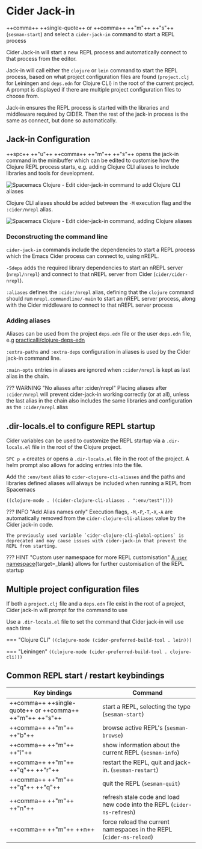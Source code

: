 # Cider Jack-in

++comma++ ++single-quote++ or ++comma++ ++"m"++ ++"s"++ (`sesman-start`) and select a `cider-jack-in` command to start a REPL process

Cider Jack-in will start a new REPL process and automatically connect to that process from the editor.

Jack-in will call either the `clojure` or `lein` command to start the REPL process, based on what project configuration files are found (`project.clj` for Leiningen and `deps.edn` for Clojure CLI) in the root of the current project. A prompt is displayed if there are multiple project configuration files to choose from.

Jack-in ensures the REPL process is started with the libraries and middleware required by CIDER.  Then the rest of the jack-in process is the same as connect, but done so automatically.


## Jack-in Configuration

++spc++ ++"u"++ ++comma++ ++"m"++ ++"s"++ opens the jack-in command in the minibuffer which can be edited to customise how the Clojure REPL process starts, e.g. adding Clojure CLI aliases to include libraries and tools for development.

![Spacemacs Clojure - Edit cider-jack-in command to add Clojure CLI aliases](https://raw.githubusercontent.com/practicalli/graphic-design/live/spacemacs/screenshots/spacemacs-clojure-cider-jack-in-command-line-edit.png)

Clojure CLI aliases should be added between the `-M` execution flag and the `:cider/nrepl` alias.

![Spacemacs Clojure - Edit cider-jack-in command, adding Clojure aliases](https://raw.githubusercontent.com/practicalli/graphic-design/live/spacemacs/screenshots/spacemacs-clojure-cider-jack-in-command-line-edit-custom-aliases.png)


### Deconstructing the command line

`cider-jack-in` commands include the dependencies to start a REPL process which the Emacs Cider process can connect to, using nREPL.

`-Sdeps` adds the required library dependencies to start an nREPL server (`nrepl/nrepl`) and connect to that nREPL server from Cider (`cider/cider-nrepl`).

`:aliases` defines the `:cider/nrepl` alias, defining that the `clojure` command should run `nrepl.commandline/-main` to start an nREPL server process, along with the Cider middleware to connect to that nREPL server process


### Adding aliases

Aliases can be used from the project `deps.edn` file or the user `deps.edn` file, e.g [practicalli/clojure-deps-edn](https://github.com/practicalli/clojure-deps-edn)

`:extra-paths` and `:extra-deps` configuration in aliases is used by the Cider jack-in command line.

`:main-opts` entries in aliases are ignored when `:cider/nrepl` is kept as last alias in the chain.

??? WARNING "No aliases after :cider/nrepl"
    Placing aliases after `:cider/nrepl` will prevent cider-jack-in working correctly (or at all), unless the last alias in the chain also includes the same libraries and configuration as the `:cider/nrepl` alias


## .dir-locals.el to configure REPL startup

Cider variables can be used to customize the REPL startup via a `.dir-locals.el` file in the root of the Clojure project.

`SPC p e` creates or opens a `.dir-locals.el` file in the root of the project.  A helm prompt also allows for adding entries into the file.

Add the `:env/test` alias to `cider-clojure-cli-aliases` and the paths and libraries defined aliases will always be included when running a REPL from Spacemacs

```elisp
((clojure-mode . ((cider-clojure-cli-aliases . ":env/test"))))
```

??? INFO "Add Alias names only"
    Execution flags, `-M`,`-P`,`-T`,`-X`,`-A` are automatically removed from the `cider-clojure-cli-aliases` value by the Cider jack-in code.

    The previously used variable `cider-clojure-cli-global-options` is deprecated and may cause issues with cider-jack-in that prevent the REPL from starting.

??? HINT "Custom user namespace for more REPL customisation"
    [A `user` namespace](https://practical.li/clojure/clojure-cli/projects/configure-repl-startup.html){target=_blank} allows for further customisation of the REPL startup


## Multiple project configuration files

If both a `project.clj` file and a `deps.edn` file exist in the root of a project, Cider jack-in will prompt for the command to use

Use a `.dir-locals.el` file to set the command that Cider jack-in will use each time

=== "Clojure CLI"
    ```
    ((clojure-mode (cider-preferred-build-tool . lein)))
    ```

=== "Leiningen"
    ```
    ((clojure-mode (cider-preferred-build-tool . clojure-cli)))
    ```


## Common REPL start / restart keybindings

| Key bindings                                            | Command                                                                 |
|---------------------------------------------------------|-------------------------------------------------------------------------|
| ++comma++ ++single-quote++ or ++comma++ ++"m"++ ++"s"++ | start a REPL, selecting the type (`sesman-start`)                       |
| ++comma++ ++"m"++ ++"b"++                               | browse active REPL's  (`sesman-browse`)                                 |
| ++comma++ ++"m"++ ++"i"++                               | show information about the current REPL  (`sesman-info`)                |
| ++comma++ ++"m"++ ++"q"++ ++"r"++                       | restart the REPL, quit and jack-in.  (`sesman-restart`)                 |
| ++comma++ ++"m"++ ++"q"++ ++"q"++                       | quit the REPL (`sesman-quit`)                                           |
| ++comma++ ++"m"++ ++"n"++                               | refresh stale code and load new code into the REPL (`cider-ns-refresh`) |
| ++comma++ ++"m"++ ++n++                                 | force reload the current namespaces in the REPL (`cider-ns-reload`)     |
